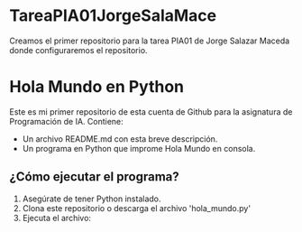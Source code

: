 # TareaPIA01JorgeSalaMace
Creamos el primer repositorio para la tarea PIA01 de Jorge Salazar Maceda donde configuraremos el repositorio.
# Hola Mundo en Python
Este es mi primer repositorio de esta cuenta de Github para la asignatura de Programación de IA. Contiene:
- Un archivo README.md con esta breve descripción.
- Un programa en Python que improme Hola Mundo en consola.

## ¿Cómo ejecutar el programa?
  1. Asegúrate de tener Python instalado.
  2. Clona este repositorio o descarga el archivo 'hola_mundo.py'
  3. Ejecuta el archivo:
